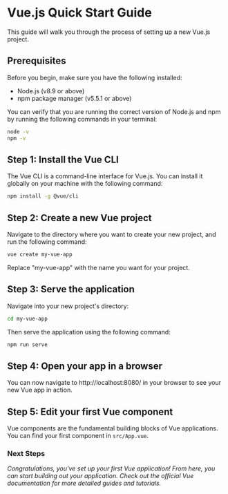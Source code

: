 # Vue.js Quick Start Guide

This guide will walk you through the process of setting up a new Vue.js project.

## Prerequisites

Before you begin, make sure you have the following installed:

- Node.js (v8.9 or above)
- npm package manager (v5.5.1 or above)

You can verify that you are running the correct version of Node.js and npm by running the following commands in your terminal:

```bash
node -v
npm -v
```

## Step 1: Install the Vue CLI

The Vue CLI is a command-line interface for Vue.js. You can install it globally on your machine with the following command:

```bash
npm install -g @vue/cli
```

## Step 2: Create a new Vue project

Navigate to the directory where you want to create your new project, and run the following command:

```bash
vue create my-vue-app
```

Replace "my-vue-app" with the name you want for your project.

## Step 3: Serve the application

Navigate into your new project's directory:

```bash
cd my-vue-app
```

Then serve the application using the following command:

```bash
npm run serve
```

## Step 4: Open your app in a browser

You can now navigate to http://localhost:8080/ in your browser to see your new Vue app in action.

## Step 5: Edit your first Vue component

Vue components are the fundamental building blocks of Vue applications. You can find your first component in `src/App.vue`.

### Next Steps

*Congratulations, you've set up your first Vue application! From here, you can start building out your application. Check out the official Vue documentation for more detailed guides and tutorials.*